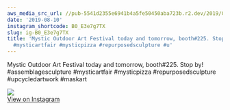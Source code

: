 ```yaml
---
aws_media_src_url: //pub-5541d2355e6941b4a5fe50450aba723b.r2.dev/2019/08/2019-08-10_13-43-25_UTC.jpg
date: '2019-08-10'
instagram_shortcode: B0_E3e7g7TX
slug: ig-B0_E3e7g7TX
title: 'Mystic Outdoor Art Festival today and tomorrow, booth#225. Stop by! #assemblagesculpture
  #mysticartfair #mysticpizza #repurposedsculpture #u'
---
```


Mystic Outdoor Art Festival today and tomorrow, booth#225. Stop by! #assemblagesculpture #mysticartfair #mysticpizza #repurposedsculpture #upcycledartwork #maskart 

![](//pub-5541d2355e6941b4a5fe50450aba723b.r2.dev/2019/08/2019-08-10_13-43-25_UTC.jpg)   
[View on Instagram](https://www.instagram.com/p/B0_E3e7g7TX/)